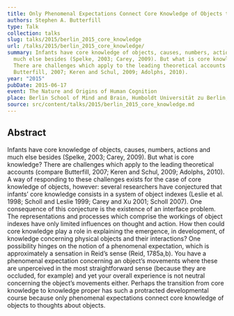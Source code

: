 ```yaml
---
title: Only Phenomenal Expectations Connect Core Knowledge of Objects to Thought
authors: Stephen A. Butterfill
type: Talk
collection: talks
slug: talks/2015/berlin_2015_core_knowledge
url: /talks/2015/berlin_2015_core_knowledge/
summary: Infants have core knowledge of objects, causes, numbers, actions and
  much else besides (Spelke, 2003; Carey, 2009). But what is core knowledge?
  There are challenges which apply to the leading theoretical accounts (compare
  Butterfill, 2007; Keren and Schul, 2009; Adolphs, 2010).
year: "2015"
pubDate: 2015-06-17
event: The Nature and Origins of Human Cognition
place: Berlin School of Mind and Brain, Humboldt Universität zu Berlin, Germany
source: src/content/talks/2015/berlin_2015_core_knowledge.md
---
```


## Abstract

Infants have core knowledge of objects, causes, numbers, actions and much else besides (Spelke, 2003; Carey, 2009).  But what is core knowledge?  There are challenges which apply to the leading theoretical accounts (compare Butterfill, 2007; Keren and Schul, 2009; Adolphs, 2010).  A way of responding to these challenges exists for the case of core knowledge of objects, however: several researchers have conjectured that infants’ core knowledge consists in a system of object indexes (Leslie et al. 1998; Scholl and Leslie 1999; Carey and Xu 2001; Scholl 2007). One consequence of this conjecture is the existence of an interface problem.  The representations and processes which comprise the workings of object indexes have only limited influences on thought and action.  How then could core knowledge play a role in explaining the emergence, in development, of knowledge concerning physical objects and their interactions?  One possibility hinges on the notion of a phenomenal expectation, which is approximately a sensation in Reid’s sense (Reid, 1785a,b). You have a phenomenal expectation concerning an object’s movements where these are unperceived in the most straightforward sense (because they are occluded, for example) and yet your overall experience is not neutral concerning the object’s movements either.  Perhaps the transition from core knowledge to knowledge proper has such a protracted developmental course because only phenomenal expectations connect core knowledge of objects to thoughts about objects.
